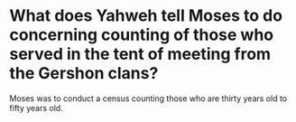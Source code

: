# What does Yahweh tell Moses to do concerning counting of those who served in the tent of meeting from the Gershon clans?

Moses was to conduct a census counting those who are thirty years old to fifty years old.
